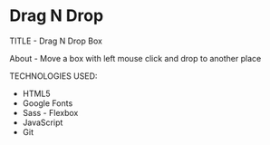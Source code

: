 # Drag N Drop

TITLE - Drag N Drop Box

About - Move a box with left mouse click and drop to another place

TECHNOLOGIES USED:

- HTML5
- Google Fonts
- Sass - Flexbox
- JavaScript
- Git
